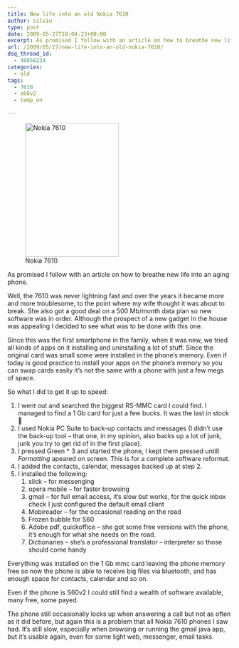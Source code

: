 ```yaml
---
title: New life into an old Nokia 7610
author: silviu
type: post
date: 2009-05-27T10:04:23+00:00
excerpt: As promised I follow with an article on how to breathe new life into an aging phone. The venerable Nokia 7610 got a fresh start.
url: /2009/05/27/new-life-into-an-old-nokia-7610/
dsq_thread_id:
  - 48858234
categories:
  - old
tags:
  - 7610
  - s60v2
  - temp_on

---
```

<figure id="attachment_86" aria-describedby="caption-attachment-86" style="width: 210px" class="wp-caption alignright"><img decoding="async" loading="lazy" class="size-medium wp-image-86" title="nokia-7610-ft" src="http://blog.silviuvulcan.ro/wp-content/uploads/sites/2/2009/05/nokia-7610-ft-210x300.jpg" alt="Nokia 7610" width="210" height="300" /><figcaption id="caption-attachment-86" class="wp-caption-text">Nokia 7610</figcaption></figure>

As promised I follow with an article on how to breathe new life into an aging phone.

Well, the 7610 was never lightning fast and over the years it became more and more troublesome, to the point where my wife thought it was about to break. She also got a good deal on a 500 Mb/month data plan so new software was in order. Although the prospect of a new gadget in the house was appealing I decided to see what was to be done with this one.

Since this was the first smartphone in the family, when it was new, we tried all kinds of apps on it installing and uninstalling a lot of stuff. Since the original card was small some were installed in the phone&#8217;s memory. Even if today is good practice to install your apps on the phone&#8217;s memory so you can swap cards easily it&#8217;s not the same with a phone with just a few megs of space.

So what I did to get it up to speed:

  1. I went out and searched the biggest RS-MMC card I could find. I managed to find a 1 Gb card for just a few bucks. It was the last in stock 🙂
  2. I used Nokia PC Suite to back-up contacts and messages (I didn&#8217;t use the back-up tool &#8211; that one, in my opinion, also backs up a lot of junk, junk you try to get rid of in the first place).
  3. I pressed Green * 3 and started the phone, I kept them pressed untill _Formatting_ apeared on screen. This is for a complete software reformat.
  4. I added the contacts, calendar, messages backed up at step 2.
  5. I installed the following: 
      1. slick &#8211; for messenging
      2. opera mobile &#8211; for faster browsing
      3. gmail &#8211; for full email access, it&#8217;s slow but works, for the quick inbox check I just configured the default email client
      4. Mobireader &#8211; for the occasional reading on the road
      5. Frozen bubble for S60
      6. Adobe pdf, quickoffice &#8211; she got some free versions with the phone, it&#8217;s enough for what she needs on the road.
      7. Dictionaries &#8211; she&#8217;s a professional translator &#8211; interpreter so those should come handy

Everything was installed on the 1 Gb mmc card leaving the phone memory free so now the phone is able to receive big files via bluetooth, and has enough space for contacts, calendar and so on.

Even if the phone is S60v2 I could still find a wealth of software available, many free, some payed.

The phone still occasionally locks up when answering a call but not as often as it did before, but again this is a problem that all Nokia 7610 phones I saw had. It&#8217;s still slow, especially when browsing or running the gmail java app, but it&#8217;s usable again, even for some light web, messenger, email tasks.